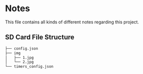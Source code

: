 # Notes

This file contains all kinds of different notes regarding this project.

## SD Card File Structure

```txt
├── config.json
├── img
│   ├── 1.jpg
│   └── 2.jpg
└── timers_config.json
```
